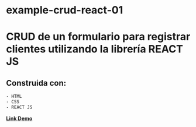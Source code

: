 # example-crud-react-01
# CRUD de un formulario para registrar clientes utilizando la librería REACT JS

## Construida con:
```html
- HTML
- CSS
- REACT JS
```

<a href="#"><b>Link Demo</b></a>

